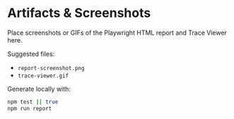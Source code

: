 # Artifacts & Screenshots

Place screenshots or GIFs of the Playwright HTML report and Trace Viewer here.

Suggested files:
- `report-screenshot.png`
- `trace-viewer.gif`

Generate locally with:
```bash
npm test || true
npm run report
```


